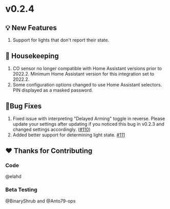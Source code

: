 # v0.2.4

## 💡 New Features

1. Support for lights that don't report their state.

## 🧹 Housekeeping

1. CO sensor no longer compatible with Home Assistant versions prior to 2022.2. Minimum Home Assistant version for this integration set to 2022.2.
2. Some configuration options changed to use Home Assistant selectors. PIN displayed as a masked password.

## 🐛Bug Fixes

1. Fixed issue with interpreting "Delayed Arming" toggle in reverse. Please update your settings after updating if you noticed this bug in v0.2.3 and changed settings accordingly. ([#110](https://github.com/uvjustin/alarmdotcom/issues/110))
2. Added better support for determining light state. [#111](https://github.com/uvjustin/alarmdotcom/issues/111)

## ❤️ Thanks for Contributing

### Code

@elahd

### Beta Testing

@BinaryShrub and @Anto79-ops
